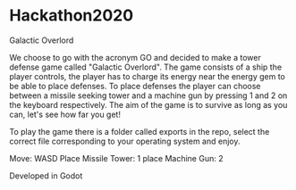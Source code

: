 # Hackathon2020
Galactic Overlord

We choose to go with the acronym GO and decided to make a tower defense game called "Galactic Overlord". The game consists of a ship the player controls, the player has to charge its energy near the energy gem to be able to place defenses. To place defenses the player can choose between a missile seeking tower and a machine gun by pressing 1 and 2 on the keyboard respectively. The aim of the game is to survive as long as you can, let's see how far you get!

To play the game there is a folder called exports in the repo, select the correct file corresponding to your operating system and enjoy.

Move: WASD
Place Missile Tower: 1
place Machine Gun: 2

Developed in Godot
